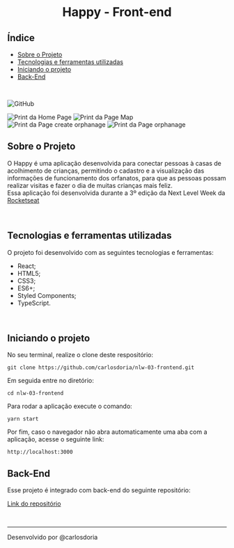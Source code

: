 <h1 align='center'><strong>Happy - Front-end</strong></h1>

## Índice

- [Sobre o Projeto](sobre-o-projeto)
- [Tecnologias e ferramentas utilizadas](tecnologias-e-ferramentas-utilizadas)
- [Iniciando o projeto](iniciando-o-projeto)
- [Back-End](back-end)

<br>

![GitHub](https://img.shields.io/github/license/Programacao-Orientada-a-Estagiario-POE/hangman-game-backend-v2)
<br>

![Print da Home Page](https://github.com/carlosdoria/nlw-03-frontend/blob/master/src/images/screenShots/HomePage.png)
![Print da Page Map](https://github.com/carlosdoria/nlw-03-frontend/blob/master/src/images/screenShots/Map.png)
![Print da Page create orphanage](https://github.com/carlosdoria/nlw-03-frontend/blob/master/src/images/screenShots/CreateOrphanage.png)
![Print da Page orphanage](https://github.com/carlosdoria/nlw-03-frontend/blob/master/src/images/screenShots/Orphanage.png)

## Sobre o Projeto

O Happy é uma aplicação desenvolvida para conectar pessoas à casas de acolhimento de crianças, permitindo o cadastro e a visualização das informações de funcionamento dos orfanatos, para que as pessoas possam realizar visitas e fazer o dia de muitas crianças mais feliz. <br>
Essa aplicação foi desenvolvida durante a 3º edição da Next Level Week da [Rocketseat](https://app.rocketseat.com.br/)

<br>

<!-- ## Deploy

Link do deploy:
[Deploy](https://pandao.github.io/editor.md/en.html)

<br> -->

## Tecnologias e ferramentas utilizadas

O projeto foi desenvolvido com as seguintes tecnologias e ferramentas:

- React;
- HTML5;
- CSS3;
- ES6+;
- Styled Components;
- TypeScript.

<br>

## Iniciando o projeto

No seu terminal, realize o clone deste respositório:

```
git clone https://github.com/carlosdoria/nlw-03-frontend.git
```

Em seguida entre no diretório:

```
cd nlw-03-frontend
```

Para rodar a aplicação execute o comando:

```
yarn start
```

Por fim,  caso o navegador não abra automaticamente uma aba com a aplicação, acesse o seguinte link:

```
http://localhost:3000
```

<!-- ## Como contribuir

 -->

 ## Back-End

Esse projeto é integrado com back-end do seguinte repositório:

[Link do repositório](https://github.com/carlosdoria/nlw-03-backend)

<br>

---

Desenvolvido por @carlosdoria

